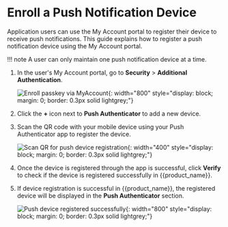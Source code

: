 # Enroll a Push Notification Device

Application users can use the My Account portal to register their device to receive push notifications. This guide explains how to register a push notification device using the My Account portal.

!!! note
    A user can only maintain one push notification device at a time.


1. In the user's My Account portal, go to **Security** > **Additional Authentication**.

    ![Enroll passkey via MyAccount]({{base_path}}/assets/img/guides/passwordless/push/register-push-device-via-myaccount.png){: width="800" style="display: block; margin: 0; border: 0.3px solid lightgrey;"}

2. Click the **+** icon next to **Push Authenticator** to add a new device.

3. Scan the QR code with your mobile device using your Push Authenticator app to register the device.

    ![Scan QR for push device registration]({{base_path}}/assets/img/guides/passwordless/push/scan-qr-for-push-device-enroll.png){: width="400" style="display: block; margin: 0; border: 0.3px solid lightgrey;"}

4. Once the device is registered through the app is successful, click **Verify** to check if the device is registered successfully in {{product_name}}.

5. If device registration is successful in {{product_name}}, the registered device will be displayed in the **Push Authenticator** section.

    ![Push device registered successfully]({{base_path}}/assets/img/guides/passwordless/push/push-device-registered-view.png){: width="800" style="display: block; margin: 0; border: 0.3px solid lightgrey;"}